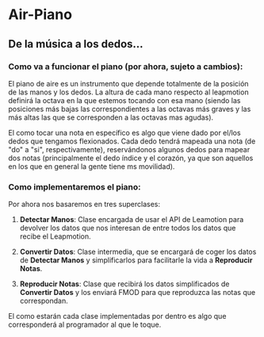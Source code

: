 # Air-Piano
## De la música a los dedos...

### Como va a funcionar el piano (por ahora, sujeto a cambios):

El piano de aire es un instrumento que depende totalmente de la posición de las manos y los dedos. La altura de cada mano respecto al leapmotion definirá la octava en la que estemos tocando con esa mano (siendo las posiciones más bajas las correspondientes a las octavas más graves y las más altas las que se corresponden a las octavas mas agudas).

El como tocar una nota en específico es algo que viene dado por el/los dedos que tengamos flexionados. Cada dedo tendrá mapeada una nota (de "do" a "si", respectivamente), reservándonos algunos dedos para mapear dos notas (principalmente el dedo índice y el corazón, ya que son aquellos en los que en general la gente tiene ms movilidad).


### Como implementaremos el piano:

Por ahora nos basaremos en tres superclases:

1. **Detectar Manos**: Clase encargada de usar el API de Leamotion para devolver los datos que nos interesan de entre todos los datos que recibe el Leapmotion.

2. **Convertir Datos**: Clase intermedia, que se encargará de coger los datos de **Detectar Manos** y simplificarlos para facilitarle la vida a **Reproducir Notas**.

3. **Reproducir Notas**: Clase que recibirá los datos simplificados de **Convertir Datos** y los enviará FMOD para que reproduzca las notas que correspondan.

El como estarán cada clase implementadas por dentro es algo que corresponderá al programador al que le toque.
